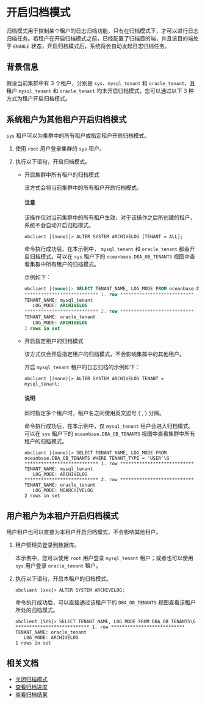 # 开启归档模式

归档模式用于控制某个租户的日志归档功能，只有在归档模式下，才可以进行日志归档任务。若租户在开启归档模式之前，已经配置了归档目的端，并且该目的端处于 `ENABLE` 状态，开启归档模式后，系统将会自动发起日志归档任务。

## 背景信息

假设当前集群中有 3 个租户，分别是 `sys`、`mysql_tenant` 和 `oracle_tenant`，且租户 `mysql_tenant` 和 `oracle_tenant` 均未开启归档模式，您可以通过以下 3 种方式为租户开启归档模式。

## 系统租户为其他租户开启归档模式

`sys` 租户可以为集群中的所有租户或指定租户开启归档模式。

1. 使用 `root` 用户登录集群的 `sys` 租户。

2. 执行以下语句，开启归档模式。

   * 开启集群中所有租户的归档模式

     该方式会将当前集群中的所有租户开启归档模式。

     <main id="notice" type='explain'>
     <h4>注意</h4>
     <p>该操作仅对当前集群中的所有租户生效，对于该操作之后所创建的租户，系统不会自动开启归档模式。</p>
     </main>

     ```shell
     obclient [(none)]> ALTER SYSTEM ARCHIVELOG [TENANT = ALL];
     ```

     命令执行成功后，在本示例中， `mysql_tenant` 和 `oracle_tenant` 都会开启归档模式。可以在 `sys` 租户下的 `oceanbase.DBA_OB_TENANTS` 视图中查看集群中所有租户的归档模式。

     示例如下：

     ```sql
     obclient [(none)]> SELECT TENANT_NAME, LOG_MODE FROM oceanbase.DBA_OB_TENANTS WHERE TENANT_TYPE = 'USER'\G
     *************************** 1. row ***************************
     TENANT_NAME: mysql_tenant
        LOG_MODE: ARCHIVELOG
     *************************** 2. row ***************************
     TENANT_NAME: oracle_tenant
        LOG_MODE: ARCHIVELOG
     2 rows in set
     ```

   * 开启指定租户的归档模式

     该方式仅会开启指定租户的归档模式，不会影响集群中的其他租户。

     开启 `mysql_tenant` 租户的日志归档的示例如下：

     ```shell
     obclient [(none)]> ALTER SYSTEM ARCHIVELOG TENANT = mysql_tenant;
     ```

     <main id="notice" type='explain'>
     <h4>说明</h4>
     <p>同时指定多个租户时，租户名之间使用英文逗号 (`,`) 分隔。</p>
     </main>

     命令执行成功后，在本示例中，仅 `mysql_tenant` 租户会进入归档模式。可以在 `sys` 租户下的 `oceanbase.DBA_OB_TENANTS` 视图中查看集群中所有租户的归档模式。

     ```shell
     obclient [(none)]> SELECT TENANT_NAME, LOG_MODE FROM oceanbase.DBA_OB_TENANTS WHERE TENANT_TYPE = 'USER'\G
     *************************** 1. row ***************************
     TENANT_NAME: mysql_tenant
        LOG_MODE: ARCHIVELOG
     *************************** 2. row ***************************
     TENANT_NAME: oracle_tenant
        LOG_MODE: NOARCHIVELOG
     2 rows in set
     ```

## 用户租户为本租户开启归档模式

用户租户也可以直接为本租户开启归档模式，不会影响其他租户。

1. 租户管理员登录到数据库。

    本示例中，您可以使用 `root` 用户登录 `mysql_tenant` 租户；或者也可以使用 `sys` 用户登录 `oracle_tenant` 租户。

2. 执行以下语句，开启本租户的归档模式。

   ```shell
   obclient [xxx]> ALTER SYSTEM ARCHIVELOG;
   ```

   命令执行成功后，可以直接通过该租户下的 `DBA_OB_TENANTS` 视图查看该租户所处的归档模式。

   ```shell
   obclient [SYS]> SELECT TENANT_NAME, LOG_MODE FROM DBA_OB_TENANTS\G
   *************************** 1. row ***************************
   TENANT_NAME: oracle_tenant
      LOG_MODE: ARCHIVELOG
   1 rows in set
   ```

## 相关文档

* [关闭归档模式](../300.log-archive/400.close-the-log-archive-mode.md)
* [查看归档进度](../300.log-archive/600.view-log-archive-progress.md)
* [查看归档结果](../300.log-archive/700.view-log-archive-history.md)
